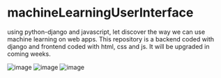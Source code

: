 # machineLearningUserInterface
using python-django and javascript, let discover the way we can use machine learning on web apps.
This repository is a backend coded with django and frontend coded with html, css and js. 
It will be upgraded in coming weeks. 

![image](https://github.com/aelyoussfi/machineLearningUserInterface/assets/68233403/ade8ba42-f993-49a0-9f9e-cdc7bd95d3f7)
![image](https://github.com/aelyoussfi/machineLearningUserInterface/assets/68233403/4dc2b44a-2087-493f-b97d-b6067a792153)
![image](https://github.com/aelyoussfi/machineLearningUserInterface/assets/68233403/50dad669-1821-47a4-877c-efd38a430129)

